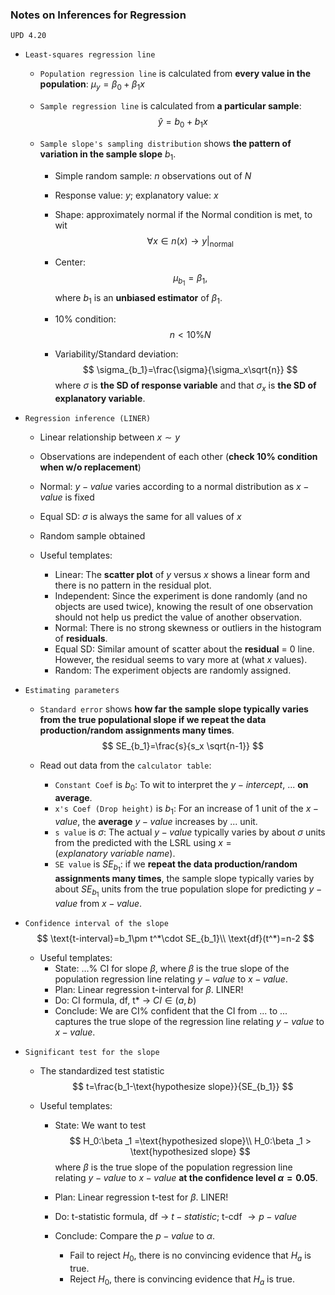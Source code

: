 ### Notes on Inferences for Regression
`UPD 4.20`

- `Least-squares regression line`

  - `Population regression line` is calculated from **every value in the population**: $\mu _y=\beta_0+\beta_1x$

  - `Sample regression line` is calculated from **a particular sample**:
    $$
    \hat y=b_0+b_1x
    $$

  - `Sample slope's sampling distribution` shows **the pattern of variation in the sample slope** $b_1$.

    - Simple random sample: $n$ observations out of $N$

    - Response value: $y$; explanatory value: $x$

    - Shape: approximately normal if the Normal condition is met, to wit
      $$
      \forall x\in n(x)\to y\big|_{\text{normal}}
      $$

    - Center:
      $$
      \mu_{b_1}=\beta _1,
      $$
      where $b_1$ is an **unbiased estimator** of $\beta_1$.

    - 10% condition:
      $$
      n<10\%N
      $$

    - Variability/Standard deviation:
      $$
      \sigma_{b_1}=\frac{\sigma}{\sigma_x\sqrt{n}}
      $$
      where $\sigma$ is **the SD of response variable** and that $\sigma_x$ is **the SD of explanatory variable**.

- `Regression inference (LINER)`

  - Linear relationship between $x\sim y$
  - Observations are independent of each other (**check 10% condition when w/o replacement**)
  - Normal: $y-value$ varies according to a normal distribution as $x-value$ is fixed
  - Equal SD: $\sigma$ is always the same for all values of $x$
  - Random sample obtained

  - Useful templates:
    - Linear: The **scatter plot** of $y$ versus $x$ shows a linear form and there is no pattern in the residual plot.
    - Independent: Since the experiment is done randomly (and no objects are used twice), knowing the result of one observation should not help us predict the value of another observation.
    - Normal: There is no strong skewness or outliers in the histogram of **residuals**.
    - Equal SD: Similar amount of scatter about the **residual** = 0 line. However, the residual seems to vary more at (what $x$ values).
    - Random: The experiment objects are randomly assigned.

- `Estimating parameters`

  - `Standard error` shows **how far the sample slope typically varies from the true populational slope if we repeat the data production/random assignments many times**.
    $$
    SE_{b_1}=\frac{s}{s_x \sqrt{n-1}}
    $$

  - Read out data from the `calculator table`:

    - `Constant Coef` is $b_0$: To wit to interpret the $y-intercept$, ... **on average**.
    - `x's Coef (Drop height)` is $b_1$: For an increase of 1 unit of the $x-value$, the **average** $y-value$ increases by ... unit.
    - `s value` is $\sigma$: The actual $y-value$ typically varies by about $\sigma$ units from the predicted with the LSRL using $x=(explanatory\ variable\ name)$.
    - `SE value` is $SE_{b_1}$: if we **repeat the data production/random assignments many times**, the sample slope typically varies by about $SE_{b_1}$ units from the true population slope for predicting $y-value$ from $x-value$.

- `Confidence interval of the slope`
  $$
  \text{t-interval}=b_1\pm t^*\cdot SE_{b_1}\\
  \text{df}(t^*)=n-2
  $$

  - Useful templates:
    - State: ...% CI for slope $\beta$, where $\beta$ is the true slope of the population regression line relating $y-value$ to $x-value$.
    - Plan: Linear regression t-interval for $\beta$. LINER!
    - Do: CI formula, df, t* $\to$ $CI\in(a,b)$
    - Conclude: We are CI% confident that the CI from ... to ... captures the true slope of the regression line relating $y-value$ to $x-value$.

- `Significant test for the slope`

  - The standardized test statistic
    $$
    t=\frac{b_1-\text{hypothesize slope}}{SE_{b_1}}
    $$

  - Useful templates:

    - State: We want to test
      $$
      H_0:\beta _1 =\text{hypothesized slope}\\ H_0:\beta _1 > \text{hypothesized slope}
      $$
      where $\beta$ is the true slope of the population regression line relating $y-value$ to $x-value$ **at the confidence level $\alpha = 0.05$**.

    - Plan: Linear regression t-test for $\beta$. LINER!

    - Do: t-statistic formula, df $\to$ $t-statistic$; t-cdf $\to p-value$

    - Conclude: Compare the $p-value$ to $\alpha$.

      - Fail to reject $H_0$, there is no convincing evidence that $H_a$ is true.
      - Reject $H_0$, there is convincing evidence that $H_a$ is true.
